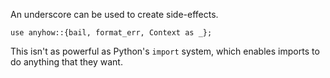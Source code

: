 An underscore can be used to create side-effects. 


```
use anyhow::{bail, format_err, Context as _};
```

This isn't as powerful as Python's `import` system, which enables imports to do anything that they want. 
